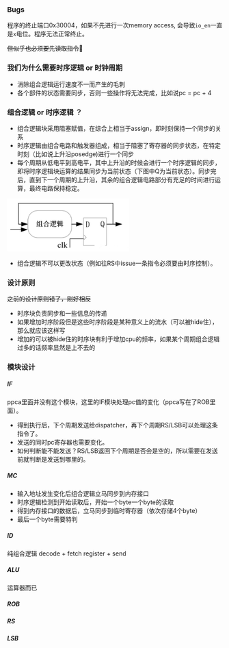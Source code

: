 ### Bugs

程序的终止端口0x30004，如果不先进行一次memory access, 会导致`io_en`一直是`x`电位。程序无法正常终止。

~~但似乎也必须要先读取指令~~🤡

### 我们为什么需要时序逻辑 or 时钟周期

- 消除组合逻辑运行速度不一而产生的毛刺
- 各个部件的状态需要同步，否则一些操作将无法完成，比如说pc = pc + 4

### 组合逻辑 or 时序逻辑 ？
- 组合逻辑块采用阻塞赋值，在综合上相当于assign，即时刻保持一个同步的关系
- 时序逻辑由组合电路和触发器组成，相当于阻塞了寄存器的同步状态，在特定时刻（比如说上升沿posedge)进行一个同步
- 每个周期从低电平到高电平，其中上升沿的时候会进行一个时序逻辑的同步，即将时序逻辑块运算的结果同步为当前状态（下图中Q为当前状态）。同步完后，直到下一个周期的上升沿，其余的组合逻辑电路部分有充足的时间进行运算，最终电路保持稳定。

<img src="./assets/1858706-20191220212459387-1470246017.png" alt="1858706-20191220212459387-1470246017" style="zoom:40%;" />

- 组合逻辑不可以更改状态（例如往RS中issue一条指令必须要由时序控制）。

### 设计原则

~~之前的设计原则错了，刚好相反~~
- 时序块负责同步和一些信息的传递
- 如果增加时序阶段但是这些时序阶段是某种意义上的流水（可以被hide住），那么就应该这样写
- 增加的可以被hide住的时序块有利于增加cpu的频率，如果某个周期组合逻辑过多的话频率显然是上不去的

### 模块设计

##### IF

ppca里面并没有这个模块，这里的IF模块处理pc值的变化（ppca写在了ROB里面）。

- 得到执行后，下个周期发送给dispatcher，再下个周期RS/LSB可以处理这条指令了。
- 发送的同时pc寄存器也需要变化。
- 如何判断能不能发送？RS/LSB返回下个周期是否会是空的，所以需要在发送前就判断是发送到哪里的。

##### MC

- 输入地址发生变化后组合逻辑立马同步到内存接口
- 时序逻辑检测到开始读取后，开始一个byte一个byte的读取
- 得到内存接口的数据后，立马同步到临时寄存器（依次存储4个byte）
- 最后一个byte需要特判

##### ID

纯组合逻辑 decode + fetch register + send

##### ALU

运算器而已

##### ROB

##### RS

##### LSB

